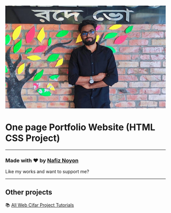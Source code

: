 ![Watch Now](./img/nafiz.jpg)
# One page Portfolio Website (HTML CSS Project)
---

### Made with ❤️ by [Nafiz Noyon](https://www.facebook.com/NAFIZ.SWE.DIU/)

Like my works and want to support me?

---

## Other projects

📚 [All Web Cifar Project Tutorials](https://github.com/NAFIZ-SWE-DIU?)
  


